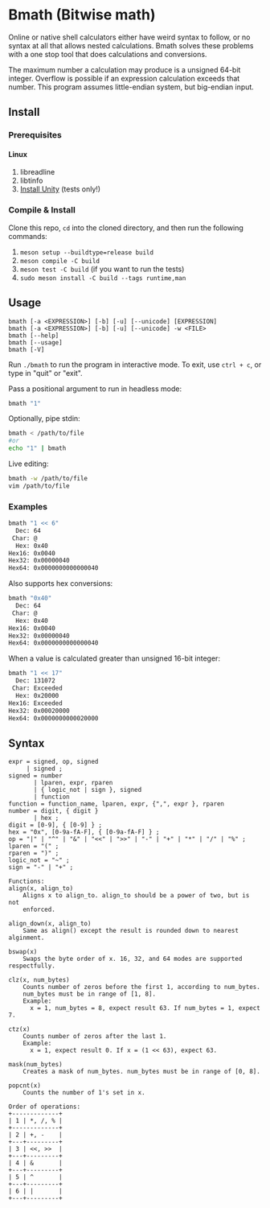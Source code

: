 # Bmath (Bitwise math)

Online or native shell calculators either have weird syntax to follow, or no
syntax at all that allows nested calculations. Bmath solves these problems with
a one stop tool that does calculations and conversions.

The maximum number a calculation may produce is a unsigned 64-bit integer.
Overflow is possible if an expression calculation exceeds that number.
This program assumes little-endian system, but big-endian input.

## Install

### Prerequisites

#### Linux

1. libreadline
2. libtinfo
3. [Install Unity](https://github.com/ThrowTheSwitch/Unity/tree/master) (tests only!)

### Compile & Install

Clone this repo, `cd` into the cloned directory, and then run the following commands:

1. `meson setup --buildtype=release build`
2. `meson compile -C build`
3. `meson test -C build` (if you want to run the tests)
4. `sudo meson install -C build --tags runtime,man`

## Usage

```
bmath [-a <EXPRESSION>] [-b] [-u] [--unicode] [EXPRESSION]
bmath [-a <EXPRESSION>] [-b] [-u] [--unicode] -w <FILE> 
bmath [--help]
bmath [--usage]
bmath [-V]
```

Run `./bmath` to run the program in interactive mode. To exit, use `ctrl + c`,
or type in "quit" or "exit".

Pass a positional argument to run in headless mode:

```sh
bmath "1"
```

Optionally, pipe stdin:

```sh
bmath < /path/to/file
#or
echo "1" | bmath
```

Live editing:

```sh
bmath -w /path/to/file
vim /path/to/file
```

### Examples

```sh
bmath "1 << 6"
  Dec: 64
 Char: @
  Hex: 0x40
Hex16: 0x0040
Hex32: 0x00000040
Hex64: 0x0000000000000040
```

Also supports hex conversions:

```sh
bmath "0x40"
  Dec: 64
 Char: @
  Hex: 0x40
Hex16: 0x0040
Hex32: 0x00000040
Hex64: 0x0000000000000040
```

When a value is calculated greater than unsigned 16-bit integer:

```sh
bmath "1 << 17"
  Dec: 131072
 Char: Exceeded
  Hex: 0x20000
Hex16: Exceeded
Hex32: 0x00020000
Hex64: 0x0000000000020000
```

## Syntax

```
expr = signed, op, signed
     | signed ;
signed = number
       | lparen, expr, rparen
       | { logic_not | sign }, signed
       | function
function = function_name, lparen, expr, {",", expr }, rparen
number = digit, { digit }
       | hex ;
digit = [0-9], { [0-9] } ;
hex = "0x", [0-9a-fA-F], { [0-9a-fA-F] } ;
op = "|" | "^" | "&" | "<<" | ">>" | "-" | "+" | "*" | "/" | "%" ;
lparen = "(" ;
rparen = ")" ;
logic_not = "~" ;
sign = "-" | "+" ;

Functions:
align(x, align_to)
    Aligns x to align_to. align_to should be a power of two, but is not
    enforced.

align_down(x, align_to)
    Same as align() except the result is rounded down to nearest alginment.

bswap(x)
    Swaps the byte order of x. 16, 32, and 64 modes are supported respectfully.

clz(x, num_bytes)
    Counts number of zeros before the first 1, according to num_bytes.
    num_bytes must be in range of [1, 8].
    Example:
      x = 1, num_bytes = 8, expect result 63. If num_bytes = 1, expect 7.

ctz(x)
    Counts number of zeros after the last 1.
    Example:
      x = 1, expect result 0. If x = (1 << 63), expect 63.

mask(num_bytes)
    Creates a mask of num_bytes. num_bytes must be in range of [0, 8].

popcnt(x)
    Counts the number of 1's set in x.

Order of operations:
+-------------+
| 1 | *, /, % |
+-------------+
| 2 | +, -    |
+---+---------+
| 3 | <<, >>  |
+---+---------+
| 4 | &       |
+---+---------+
| 5 | ^       |
+---+---------+
| 6 | |       |
+---+---------+
```
